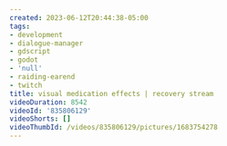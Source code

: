 ```yaml
---
created: 2023-06-12T20:44:38-05:00
tags:
- development
- dialogue-manager
- gdscript
- godot
- 'null'
- raiding-earend
- twitch
title: visual medication effects | recovery stream
videoDuration: 8542
videoId: '835806129'
videoShorts: []
videoThumbId: /videos/835806129/pictures/1683754278
---
```

